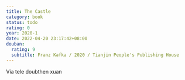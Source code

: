 ```yaml
---
title: The Castle
category: book
status: todo
rating: 0
year: 2020-1
date: 2022-04-20 23:17:42+08:00
douban:
  rating: 9
  subtitle: Franz Kafka / 2020 / Tianjin People's Publishing House
---
```


Via tele doubthen xuan
